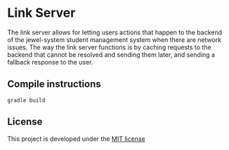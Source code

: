 # Link Server

The link server allows for letting users actions that happen to the backend of the jewel-system student management system when there are network issues.
The way the link server functions is by caching requests to the backend that cannot be resolved and sending them later, and sending a fallback response to the user.

## Compile instructions
`gradle build`

## License
This project is developed under the [MIT license](LICENSE)